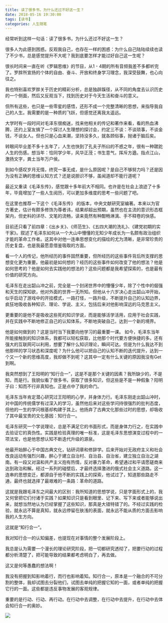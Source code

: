 ```yaml
---
title: 读了很多书，为什么还过不好这一生？
date: 2018-05-16 19:30:00
tags: [读书]
categories: 人生随笔
---
```


经常听到这样一句话：读了很多书，为什么还过不好这一生？

很多人为此感到困惑。反观我自己，也存在一样的困惑：为什么自己陆陆续续也读了不少书，总是感觉提升不大呢？我到底要怎样才能过好自己这一生呢？

很长时间来一直在听《罗辑思维》的节目，从1 - 4期的所有音频我差不多都听完了。罗胖所宣扬的个体的自由、奋斗、开放和终身学习理念，我深受鼓舞，也心向往之。

我也特别喜欢罗胖关于历史的精彩分析，总是独辟蹊径，从不同的角度去认识历史的一个侧面，然后又反观当下，找到历史对于今天生活和奋斗的意义。

但所有这些，也只是一些零星的感悟，还形不成一个完整清晰的思想，来指导我自己的人生。我需要的是一种质的飞跃，但感觉还离我太遥远。

大学时有一段时间对毛泽东很痴迷，找来他相关的传记和著作来看，看的热血沸腾，还约上室友搞了一个探讨人生理想的探讨会，约定三不谈：不谈琐事，不谈金钱，不谈女人。但也只是心血来潮，坚持没多久，就各顾俗事，抛诸于脑后矣。

转眼间毕业差不多十五年了，人生也快到了孔夫子所曰的不惑之年，很有一种蹉跎人生的伤感。想当年：恰同学少年，风华正茂；书生意气，挥斥方遒。指点江山，激扬文字，粪土当年万户侯。

到如今感叹岁月无情，终究一事无成，是什么原因呢？是自己不够努力吗？还是因为没有正确的思维认知方式？还是说胆识不够，虽闻道却不能行道呢？

最近又重读《毛泽东传》，感觉跟十多年前大不相同。也许是在社会上浪迹了十多年，毕竟增加了一些人生阅历，可以更加多维度的思考一些问题了吧。

在这里也推荐一下这个《毛泽东传》 的版本，中央文献研究室编著。本来以为官方著史，估计有颇多修饰为尊者讳，结果却超出预期，虽然也在主流的意识形态框架内，但史料的详尽、文笔的流畅，读来竟然有种酣畅淋漓、手不释卷的快感。

目前还只看了前四章：《出乡关》、《师范生》、《五四大潮的洗礼》、《建党初期的实干家》。叙述了毛泽东如何从一个大山中懵懂的无知少年成长为一名颇有政治组织才能的革命工作者。这其中对他一连串思想变化的描绘的尤为清晰，是非常珍贵的历史复盘，也是我最愿意借鉴吸取的方面。

看一个人的传记，他所经历的事件固然重要，但所经历的这些事件背后所支撑的思想变化更为重要。他最初是如何想的？经历的这些事件如何改变了他的想法？他是如何思考的？他是如何去实践他的想法的？这些问题都是我希望探索的，也是最有价值的研究方向。

毛泽东在走出韶山冲之前，完全是一个封闭世界中的懵懂少年，除了个性中的倔强和天生的探知欲，他对外面的世界一无所知。但他从十六岁决心走出韶山冲开始，似乎启动了游戏中的开挂模式，一路打怪，一路升级，不断提升自己的认知边界，疯狂地吸收各种知识、理论、学说、主义，包括后来对他影响深远的马克思主义。

更重要的是他不是吸收这些死的知识学说，而是能够活学活用，应用于社会实践，并在实践中不断地修正自己的认知体系，不断地突破自己，达到一个新的境界。

他是如何做到的？这是当时当下我要向他学习的最重要一课。 如今，毛泽东当年所能接触到的知识体系，我都可以轻松获取，比他那个时代要方便快捷的多。还有强大的互联网可以利用，想要了解什么知识理论，瞬间可达。但是为什么我达不到他那样的学习状态和深度呢？为什么他可以把自己的认知不断的迭代提升，达到一个又一个新的思维高度，我却做不到呢？这其中一定有什么关键的原因我没有Get到啊。

我突然想到了王阳明的“知行合一”，这是不是那个关键的因素？我所缺少的，不是知，而是行。我貌似看了很多书，获取了很多知识，但这些是不是一种假象？阳明子曰：知而不行非真知也。正是点中了我的命门。

毛泽东当年肯定潜心研究过王阳明的心学，并身体力行。毛泽东刚走出韶山冲时，对中国的传统儒学有过深入的学习，虽然他后来对这些学问持很强烈的批判态度，但他的一生的学问根基却构建于其上。他扬弃了古典文化那些过时的思想，却吸收了其中最宝贵的文化基因：知行合一。

毛泽东研究一个学说理论，总是不满足它的书面形式，而是身体力行之，在实践中去验证它的真伪性。实践是检验真理的唯一标准，这是毛泽东思想演变过程中的一项法宝，也是他思想认知不断迭代升级的源泉。

他最开始醉心于中国古典文化，钻研词章和修辞学。后来开始对无政府主义和社会改良运动有强烈兴趣，醉心于建立自治村、自治县、自治省，建立独立自治之湖南。有一段又对温和共产主义抱有热情，反对暴力革命，希望通过和平请愿磋商来达到政治和解。经过一系列的碰壁后，才最终选择激进的俄式社会主义道路。这一连串的思想变迁，都源自于他不断的实践上的探索，他试过了，知道那些路走不通，最终也就选择了最艰难的一条路：革命的道路。

这就是我跟毛泽东之间最大的区别：我所知道的思想学说，只是字面形式上的，我又何曾把它们付诸于实践？如果知识只是看到眼里、记下来、写下来或者能够说出来，就想当然地认为已经掌握了这些知识，那真是大错特错了的。不经过实践的检验，就永远不算是真知，就永远停留在肤浅的表面，就永远不能从质的方面去影响我的人生方向。

这就是“知行合一”。

我对知行合一的认知偏差，也提现在对事情的整个发展阶段上。

我总是认为需要一个漫长的理论研究阶段，把一切都研究透彻了，把要行动的过程都分析清楚了，把可能导致的结果都考虑明白了，再去做。

这又是何等愚蠢的想法啊！

我没有把握到知影响着行，而行也影响着知。知行合一，原本是一个融合的不可分割的整体，我却试图去分裂他们，试图去单纯的把握它知的一面，或者单纯的把握它行的一面。这些都是违反事物发展的客观规律。

重要的是行动、行动、再行动。在行动中去调整，在行动中去提升，在行动中去体会知行合一的奥妙。

![](http://ewangplay.github.io/images/wechat-public-account.jpg)
